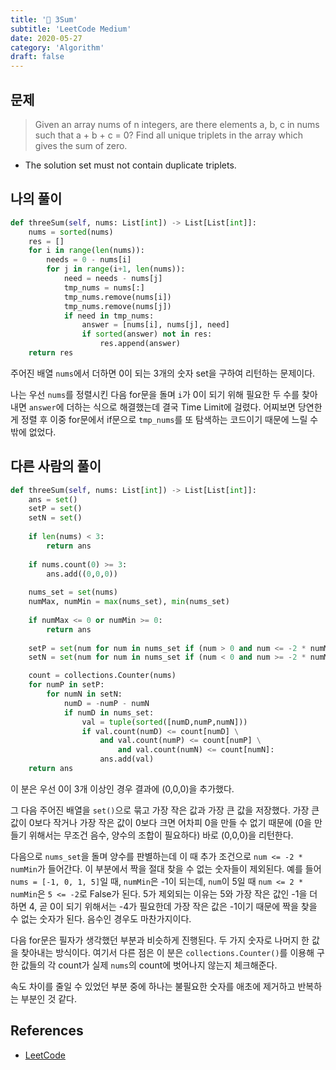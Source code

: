 ```yaml
---
title: '🧠 3Sum'
subtitle: 'LeetCode Medium'
date: 2020-05-27
category: 'Algorithm'
draft: false
---
```


## 문제

> Given an array nums of n integers, are there elements a, b, c in nums such that a + b + c = 0? 
> Find all unique triplets in the array which gives the sum of zero.

* The solution set must not contain duplicate triplets.

## 나의 풀이

```python
def threeSum(self, nums: List[int]) -> List[List[int]]:
    nums = sorted(nums)
    res = []
    for i in range(len(nums)):
        needs = 0 - nums[i]
        for j in range(i+1, len(nums)):
            need = needs - nums[j]
            tmp_nums = nums[:]
            tmp_nums.remove(nums[i])
            tmp_nums.remove(nums[j])
            if need in tmp_nums:
                answer = [nums[i], nums[j], need]
                if sorted(answer) not in res:
                    res.append(answer)
    return res
```

주어진 배열 `nums`에서 더하면 0이 되는 3개의 숫자 set을 구하여 리턴하는 문제이다.

나는 우선 `nums`를 정렬시킨 다음 for문을 돌며 `i`가 0이 되기 위해 필요한 두 수를 찾아내면 `answer`에 더하는 식으로 해결했는데 결국 Time Limit에 걸렸다.
어찌보면 당연한게 정렬 후 이중 for문에서 if문으로 `tmp_nums`를 또 탐색하는 코드이기 때문에 느릴 수밖에 없었다.

## 다른 사람의 풀이

```python
def threeSum(self, nums: List[int]) -> List[List[int]]:
    ans = set()
    setP = set()
    setN = set()
    
    if len(nums) < 3: 
        return ans 
    
    if nums.count(0) >= 3: 
        ans.add((0,0,0)) 
    
    nums_set = set(nums)
    numMax, numMin = max(nums_set), min(nums_set)
    
    if numMax <= 0 or numMin >= 0: 
        return ans
    
    setP = set(num for num in nums_set if (num > 0 and num <= -2 * numMin))
    setN = set(num for num in nums_set if (num < 0 and num >= -2 * numMax))

    count = collections.Counter(nums)
    for numP in setP:
        for numN in setN:
            numD = -numP - numN
            if numD in nums_set:
                val = tuple(sorted([numD,numP,numN]))
                if val.count(numD) <= count[numD] \
                    and val.count(numP) <= count[numP] \
                        and val.count(numN) <= count[numN]:
                    ans.add(val)
    return ans
```

이 분은 우선 0이 3개 이상인 경우 결과에 (0,0,0)을 추가했다.

그 다음 주어진 배열을 `set()`으로 묶고 가장 작은 값과 가장 큰 값을 저장했다.
가장 큰 값이 0보다 작거나 가장 작은 값이 0보다 크면 어차피 0을 만들 수 없기 때문에 (0을 만들기 위해서는 무조건 음수, 양수의 조합이 필요하다) 바로 (0,0,0)을 리턴한다.

다음으로 `nums_set`을 돌며 양수를 판별하는데 이 때 추가 조건으로 `num <= -2 * numMin`가 들어간다.
이 부분에서 짝을 절대 찾을 수 없는 숫자들이 제외된다.
예를 들어 `nums = [-1, 0, 1, 5]`일 때, `numMin`은 -1이 되는데, `num`이 5일 때 `num <= 2 * numMin`은 `5 <= -2`로 False가 된다.
5가 제외되는 이유는 5와 가장 작은 값인 -1을 더하면 4, 곧 0이 되기 위해서는 -4가 필요한데 가장 작은 값은 -1이기 때문에 짝을 찾을 수 없는 숫자가 된다.
음수인 경우도 마찬가지이다.

다음 for문은 필자가 생각했던 부분과 비슷하게 진행된다.
두 가지 숫자로 나머지 한 값을 찾아내는 방식이다.
여기서 다른 점은 이 분은 `collections.Counter()`를 이용해 구한 값들의 각 count가 실제 `nums`의 count에 벗어나지 않는지 체크해준다.

속도 차이를 줄일 수 있었던 부분 중에 하나는 불필요한 숫자를 애초에 제거하고 반복하는 부분인 것 같다.


## References

* [LeetCode](https://leetcode.com/problems/3sum/)
